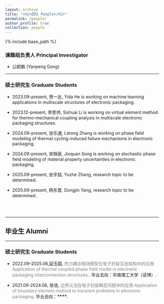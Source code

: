 ```yaml
---
layout: archive
title: "<h2>团队 People</h2>"
permalink: /people/
author_profile: true
collection: people
---
```


<!-- Google tag (gtag.js) -->
<script async src="https://www.googletagmanager.com/gtag/js?id=G-K251SYLJ6Y"></script>
<script>
  window.dataLayer = window.dataLayer || [];
  function gtag(){dataLayer.push(arguments);}
  gtag('js', new Date());

  gtag('config', 'G-K251SYLJ6Y');
</script>

{% include base_path %}

<h3>课题组负责人   Principal Investigator</h3>
  
* 公颜鹏 (Yanpeng Gong) <a href="http://yanpeng-gong.github.io/files/CV2024.pdf" style="color:black;"><i class="fa fa-file" aria-hidden="true"></i></a>

<!--
<hr>

<h3>博士后 Post-Docs</h3>

* 2024.07-present, 王文祥, Wenxiang is working on strain engineering in multifunctional 2D devices.
-->

<hr>
<h3>硕士研究生 Graduate Students</h3>

- 2023.09-present, 贺一达, Yida He is working on machine learning applications in multiscale structures of electronic packaging.

- 2023.12-present, 李思帅, Sishuai Li is working on virtual element method for thermo-mechanical coupling analysis in multiscale electronic packaging structures.

- 2024.09-present, 张乐通, Letong Zhang is working on phase field modeling of thermal cycling-induced failure mechanisms in electronic packaging.

- 2024.09-present, 宋锦泉, Jinquan Song is working on stochastic phase field modeling of material property uncertainties in electronic packaging.

- 2025.09-present, 张宇喆, Yuzhe Zhang, research topic to be determined.

- 2025.09-present, 杨东晋, Dongjin Yang, research topic to be determined.

<!--
<hr>
<h3>硕士研究生 Graduate Students</h3>

* 2024.09-present, 张国政, Guozheng Zhang is working on the indentation of substrate-shell structures.

* 2025.09-present, 李世晗, Shihan Li is tentatively working on lubricated contact mechanics.
-->

<!--
<hr>
<h3>本科生 Undergraduate Students</h3>

 * 2024.05-present, 邹济宇, Jiyu Zou is working on the electical double layers.

 * 2024.09-present, 王俊骞, Junqian Wang is working on the wetting on lubricated films.

 * 2024.09-present, 李奇檑, Qilei Li is working on morphing of liquid surfaces.

 * 2025.03-present, 李瑀堃, Yukun Li is working on the lubricated thin films.

 * 2025.03-present, 卢淅萌, Ximeng Lu is working on twisted elastica.

 * 2025.09-present, 宋兴书, Xingshu Song Lu is working on elastohydrodynamic adhesion.
-->

<br>
<br>
<hr>
<h2>毕业生 Alumni</h2>

<!--
<hr>
<h3>博士后 Post-Docs</h3>

* 2022.07-2025.06, 李航, <a href="http://zhaohedai.github.io/files/Postdoc_HangLi.pdf" style="text-decoration:none;color:gray;"> 薄板结构界面粘附行为的理论研究及其应用</a>. 出站去向：西南交通大学（副教授）.

* 2023.07-2025.09, 李居曜, 论文：. 出站去向：中国农业大学（副教授）.
-->

<!--
<hr>
<h3>博士研究生 Graduate Students</h3>
-->

<hr>
<h3>硕士研究生 Graduate Students</h3>

- 2022.09-2025.06,寇玉国, <a href="http://yanpeng-gong.github.io/files/Postdoc_HangLi.pdf" style="text-decoration:none;color:gray;"> 热力耦合相场模型在电子封装互连结构中的应用 Application of thermal coupled phase field model in electronic packaging interconnection structures </a>. 毕业去向：华南理工大学（读博）.

- 2021.09-2024.06, 徐浩, <a href="http://yanpeng-gong.github.io/files/Postdoc_HangLi.pdf" style="text-decoration:none;color:gray;"> 边界元法在电子封装瞬态问题中的应用 Application of boundary element method to transient problems in electronic packaging</a>. 毕业去向：**\*\*\*\***.

<!--
<hr>
<h3>本科生 Undergraduates</h3>

* <p>2022.09-2023.08, 陈尔腾, 毕设题目：基底黏附二维材料压痕响应研究。<em>毕业去向：北京大学攻读博士学位</em>。</p>

* <p>2022.10-2023.08, 曾维嘉, 毕设题目：刚性球与弹性薄膜的黏附问题研究。<em>毕业去向：北京大学攻读博士学位</em>。</p>

* <p>2023.09-2024.08, 曹嘉聪, 毕设题目：二维材料界面黏附能的高通量表方法研究。<em>毕业去向：北京大学攻读博士学位</em>。</p>

* <p>2023.09-2024.08, 张国政, 毕设题目：横观各向同性对不同厚度组合的弹性面板-单层土体体系的静力响应的影响。<em>毕业去向：北京大学攻读硕士学位</em>。</p>

* <p>2023.06-2025.08, 陆煌,
毕设题目：弹性固体与结构中干黏附与毛细黏附的耦合效应。<em>
毕业去向：北京大学攻读博士学位</em>。</p>

* <p>2023.12-2025.08, 岑昶,
毕设题目：刚性球与弹性薄膜的软润滑问题。<em>
毕业去向：日本东京大学研究生</em>。</p>
-->
